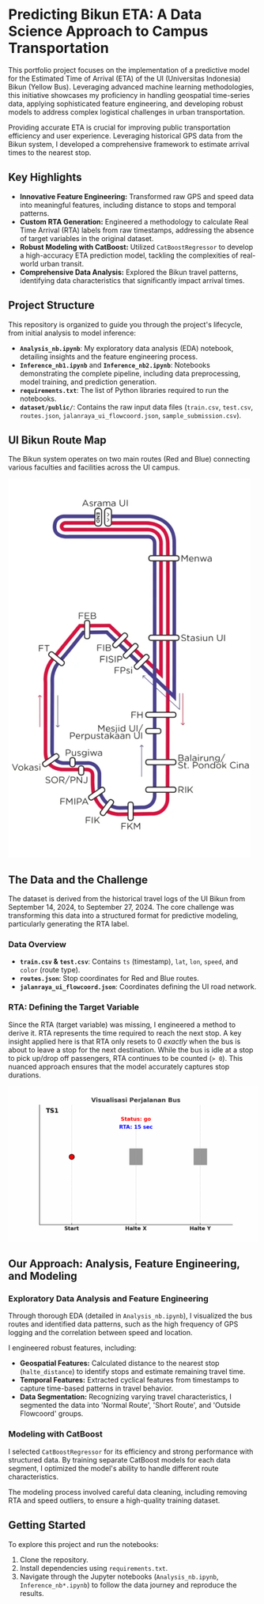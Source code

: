 # Predicting Bikun ETA: A Data Science Approach to Campus Transportation

This portfolio project focuses on the implementation of a predictive model for the Estimated Time of Arrival (ETA) of the UI (Universitas Indonesia) Bikun (Yellow Bus). Leveraging advanced machine learning methodologies, this initiative showcases my proficiency in handling geospatial time-series data, applying sophisticated feature engineering, and developing robust models to address complex logistical challenges in urban transportation.

Providing accurate ETA is crucial for improving public transportation efficiency and user experience. Leveraging historical GPS data from the Bikun system, I developed a comprehensive framework to estimate arrival times to the nearest stop.

## Key Highlights

* **Innovative Feature Engineering:** Transformed raw GPS and speed data into meaningful features, including distance to stops and temporal patterns.
* **Custom RTA Generation:** Engineered a methodology to calculate Real Time Arrival (RTA) labels from raw timestamps, addressing the absence of target variables in the original dataset.
* **Robust Modeling with CatBoost:** Utilized `CatBoostRegressor` to develop a high-accuracy ETA prediction model, tackling the complexities of real-world urban transit.
* **Comprehensive Data Analysis:** Explored the Bikun travel patterns, identifying data characteristics that significantly impact arrival times.

## Project Structure

This repository is organized to guide you through the project's lifecycle, from initial analysis to model inference:

* **`Analysis_nb.ipynb`**: My exploratory data analysis (EDA) notebook, detailing insights and the feature engineering process.
* **`Inference_nb1.ipynb`** and **`Inference_nb2.ipynb`**: Notebooks demonstrating the complete pipeline, including data preprocessing, model training, and prediction generation.
* **`requirements.txt`**: The list of Python libraries required to run the notebooks.
* **`dataset/public/`**: Contains the raw input data files (`train.csv`, `test.csv`, `routes.json`, `jalanraya_ui_flowcoord.json`, `sample_submission.csv`).

## UI Bikun Route Map

The Bikun system operates on two main routes (Red and Blue) connecting various faculties and facilities across the UI campus.

![UI Bikun Route Map](assets/rute_bikun.png)

## The Data and the Challenge

The dataset is derived from the historical travel logs of the UI Bikun from September 14, 2024, to September 27, 2024. The core challenge was transforming this data into a structured format for predictive modeling, particularly generating the RTA label.

### Data Overview

* **`train.csv` & `test.csv`**: Contains `ts` (timestamp), `lat`, `lon`, `speed`, and `color` (route type).
* **`routes.json`**: Stop coordinates for Red and Blue routes.
* **`jalanraya_ui_flowcoord.json`**: Coordinates defining the UI road network.

### RTA: Defining the Target Variable

Since the RTA (target variable) was missing, I engineered a method to derive it. RTA represents the time required to reach the next stop. A key insight applied here is that RTA only resets to 0 *exactly* when the bus is about to leave a stop for the next destination. While the bus is idle at a stop to pick up/drop off passengers, RTA continues to be counted (`> 0`). This nuanced approach ensures that the model accurately captures stop durations.

![Visualisasi Perhitungan RTA](assets/rta_animation.gif)

## Our Approach: Analysis, Feature Engineering, and Modeling

### Exploratory Data Analysis and Feature Engineering

Through thorough EDA (detailed in `Analysis_nb.ipynb`), I visualized the bus routes and identified data patterns, such as the high frequency of GPS logging and the correlation between speed and location.

I engineered robust features, including:

* **Geospatial Features:** Calculated distance to the nearest stop (`halte_distance`) to identify stops and estimate remaining travel time.
* **Temporal Features:** Extracted cyclical features from timestamps to capture time-based patterns in travel behavior.
* **Data Segmentation:** Recognizing varying travel characteristics, I segmented the data into 'Normal Route', 'Short Route', and 'Outside Flowcoord' groups.

### Modeling with CatBoost

I selected `CatBoostRegressor` for its efficiency and strong performance with structured data. By training separate CatBoost models for each data segment, I optimized the model's ability to handle different route characteristics.

The modeling process involved careful data cleaning, including removing RTA and speed outliers, to ensure a high-quality training dataset.

## Getting Started

To explore this project and run the notebooks:

1.  Clone the repository.
2.  Install dependencies using `requirements.txt`.
3.  Navigate through the Jupyter notebooks (`Analysis_nb.ipynb`, `Inference_nb*.ipynb`) to follow the data journey and reproduce the results.
